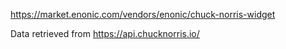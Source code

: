https://market.enonic.com/vendors/enonic/chuck-norris-widget

Data retrieved from https://api.chucknorris.io/
